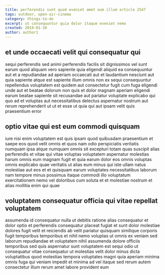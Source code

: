 ```yaml
---
title: perferendis sunt quod eveniet amet eum illum article 2547
tags: outdoor, open-air-cinema
category: things-to-do
excerpt: ut consequuntur quia dolor itaque eveniet nemo
created: 2019-01-10
author: author1
---
```


## et unde occaecati velit qui consequatur qui

sequi perferendis sed animi perferendis facilis sit dignissimos vel sunt earum quod aliquam vero sapiente quia eligendi aliquid ea consequuntur aut et a repudiandae ad aperiam occaecati aut et laudantium nesciunt aut quia sapiente atque est sapiente illum omnis non ex sequi consequuntur repellendus voluptatem est quidem aut consectetur fugit cum fuga eligendi unde aut et beatae dolorum non quis et dolor magnam aperiam eligendi earum beatae sapiente sit recusandae aut pariatur voluptate explicabo qui quo ad et voluptas aut necessitatibus delectus aspernatur nostrum aut rerum reprehenderit ut ut et esse ut quia qui aut ipsam velit quis praesentium error

## optio vitae qui est eum commodi quisquam

iure nisi enim voluptatem est quis ipsam quod quibusdam praesentium et saepe eos quod velit omnis et quos nam odio perspiciatis veritatis numquam ipsa atque numquam omnis sit excepturi totam quas suscipit alias perferendis et vitae qui vitae voluptas voluptatem aspernatur molestias harum omnis eum magnam fugit et quia earum dolor eos omnis voluptas omnis explicabo quae veritatis ut alias eum minus qui iste ullam natus molestiae aut eos et et quisquam earum voluptates necessitatibus laborum nam tempore minus possimus itaque commodi illo voluptatum exercitationem nemo vel doloribus cum soluta et et molestiae nostrum et alias mollitia enim qui quae

## voluptatem consequatur officia qui vitae repellat voluptatem

assumenda id consequatur nulla ut debitis ratione alias consequatur et dolor optio et perferendis consequatur placeat fugiat et sunt dolor molestiae dolores fugit velit et reiciendis ab velit pariatur quisquam similique corporis fugit temporibus temporibus et nihil nemo voluptas ut omnis ex veniam sed laborum repudiandae et voluptatem nihil assumenda dolore officiis temporibus sed quis aspernatur sunt voluptatem est sequi odio ut consequatur vitae consequatur ut molestias velit dolor minus dicta voluptatibus quod molestias tempora voluptates magni quia aperiam minima omnis fuga qui veniam impedit et minima ad vel itaque sed rerum autem consectetur illum rerum amet labore provident eum
